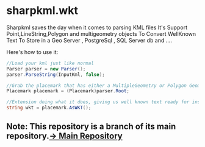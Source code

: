 # sharpkml.wkt

Sharpkml saves the day when it comes to parsing KML files
It's Support Point,LineString,Polygon and multigeometry objects To Convert WellKnown Text To Store in a Geo Server , PostgreSql , SQL Server db and ....

Here's how to use it:

```csharp
//Load your kml just like normal
Parser parser = new Parser();
parser.ParseString(InputKml, false);

//Grab the placemark that has either a MultipleGeometry or Polygon Geomtery object
Placemark placemark = (Placemark)parser.Root;

//Extension doing what it does, giving us well known text ready for inserting into a SQL Geography column
string wkt = placemark.AsWKT();
```


## Note: This repository is a branch of its main repository.[→ Main Repository](https://github.com/jeddawson/sharpkml-wkt)
